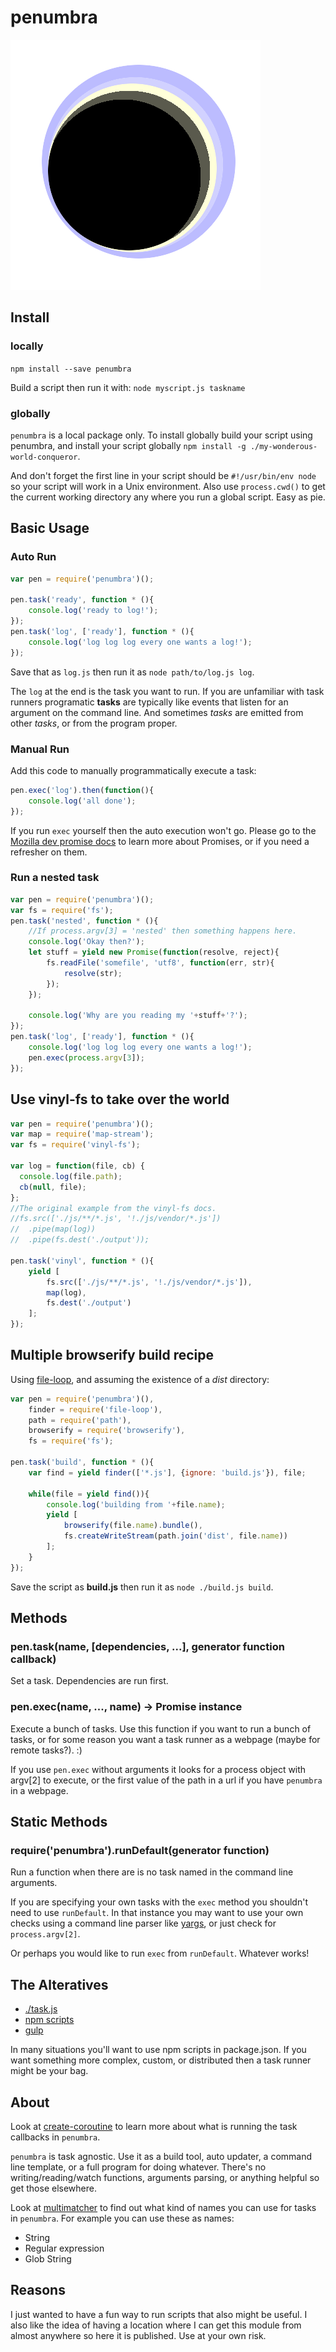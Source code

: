 penumbra
========

![penumbra logo](images/logo.png)

Install
-------

### locally

`npm install --save penumbra`

Build a script then run it with: `node myscript.js taskname`

### globally

`penumbra` is a local package only. To install globally build your script using penumbra, and install your script globally `npm install -g ./my-wonderous-world-conqueror`.

And don't forget the first line in your script should be `#!/usr/bin/env node` so your script will work in a Unix environment. Also use `process.cwd()` to get the current working directory any where you run a global script. Easy as pie.

Basic Usage
-----------

### Auto Run

```javascript
var pen = require('penumbra')();

pen.task('ready', function * (){
    console.log('ready to log!');
});
pen.task('log', ['ready'], function * (){
    console.log('log log log every one wants a log!');
});
```

Save that as `log.js` then run it as `node path/to/log.js log`.

The `log` at the end is the task you want to run. If you are unfamiliar with task runners programatic **tasks** are typically like events that listen for an argument on the command line. And sometimes *tasks* are emitted from other *tasks*, or from the program proper.

### Manual Run

Add this code to manually programmatically execute a task:

```javascript
pen.exec('log').then(function(){
    console.log('all done');
});
```

If you run `exec` yourself then the auto execution won't go. Please go to the [Mozilla dev promise docs](https://developer.mozilla.org/en-US/docs/Web/JavaScript/Reference/Global_Objects/Promise) to learn more about Promises, or if you need a refresher on them.

### Run a nested task

```javascript
var pen = require('penumbra')();
var fs = require('fs');
pen.task('nested', function * (){
    //If process.argv[3] = 'nested' then something happens here.
    console.log('Okay then?');
    let stuff = yield new Promise(function(resolve, reject){
        fs.readFile('somefile', 'utf8', function(err, str){
            resolve(str);
        });
    });

    console.log('Why are you reading my '+stuff+'?');
});
pen.task('log', ['ready'], function * (){
    console.log('log log log every one wants a log!');
    pen.exec(process.argv[3]);
});
```

Use vinyl-fs to take over the world
-----------------------------------

```javascript
var pen = require('penumbra')();
var map = require('map-stream');
var fs = require('vinyl-fs');

var log = function(file, cb) {
  console.log(file.path);
  cb(null, file);
};
//The original example from the vinyl-fs docs.
//fs.src(['./js/**/*.js', '!./js/vendor/*.js'])
//  .pipe(map(log))
//  .pipe(fs.dest('./output'));

pen.task('vinyl', function * (){
    yield [
        fs.src(['./js/**/*.js', '!./js/vendor/*.js']),
        map(log),
        fs.dest('./output')
    ];
});
```

Multiple browserify build recipe
--------------------------------

Using [file-loop](https://www.npmjs.com/package/file-loop), and assuming the existence of a *dist* directory:

```javascript
var pen = require('penumbra')(),
    finder = require('file-loop'),
    path = require('path'),
    browserify = require('browserify'),
    fs = require('fs');

pen.task('build', function * (){
    var find = yield finder(['*.js'], {ignore: 'build.js'}), file;

    while(file = yield find()){
        console.log('building from '+file.name);
        yield [
            browserify(file.name).bundle(),
            fs.createWriteStream(path.join('dist', file.name))
        ];
    }
});
```

Save the script as **build.js** then run it as `node ./build.js build`.

Methods
-------

### pen.task(name, [dependencies, ...], generator function callback)

Set a task. Dependencies are run first.

### pen.exec(name, ..., name) -> Promise instance

Execute a bunch of tasks. Use this function if you want to run a bunch of tasks, or for some reason you want a task runner as a webpage (maybe for remote tasks?). :)

If you use `pen.exec` without arguments it looks for a process object with argv[2] to execute, or the first value of the path in a url if you have `penumbra` in a webpage.

Static Methods
--------------

### require('penumbra').runDefault(generator function)

Run a function when there are is no task named in the command line arguments.

If you are specifying your own tasks with the `exec` method you shouldn't need to use `runDefault`. In that instance you may want to use your own checks using a command line parser like [yargs](https://www.npmjs.com/package/yargs), or just check for `process.argv[2]`.

Or perhaps you would like to run `exec` from `runDefault`. Whatever works!

The Alteratives
---------------

-	[./task.js](https://gist.github.com/substack/8313379)
-	[npm scripts](https://docs.npmjs.com/misc/scripts)
-	[gulp](https://www.npmjs.com/package/gulp)

In many situations you'll want to use npm scripts in package.json. If you want something more complex, custom, or distributed then a task runner might be your bag.

About
-----

Look at [create-coroutine](https://www.npmjs.com/package/create-coroutine) to learn more about what is running the task callbacks in `penumbra`.

`penumbra` is task agnostic. Use it as a build tool, auto updater, a command line template, or a full program for doing whatever. There's no writing/reading/watch functions, arguments parsing, or anything helpful so get those elsewhere.

Look at [multimatcher](https://www.npmjs.com/package/multimatcher) to find out what kind of names you can use for tasks in `penumbra`. For example you can use these as names:

-	String
-	Regular expression
-	Glob String

Reasons
-------

I just wanted to have a fun way to run scripts that also might be useful. I also like the idea of having a location where I can get this module from almost anywhere so here it is published. Use at your own risk.
